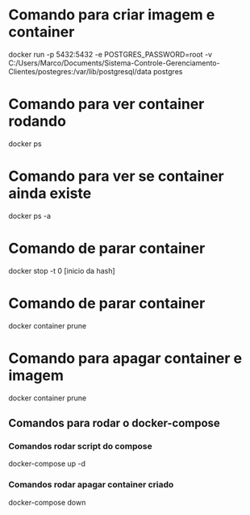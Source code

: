 # Comando para criar imagem e container
docker run -p 5432:5432 -e POSTGRES_PASSWORD=root -v C:/Users/Marco/Documents/Sistema-Controle-Gerenciamento-Clientes/postegres:/var/lib/postgresql/data postgres

# Comando para ver container rodando 
docker ps

# Comando para ver se container ainda existe 
docker ps -a

# Comando de parar container 
docker stop -t 0 [inicio da hash]

# Comando de parar container 
docker container prune

# Comando para apagar container e imagem
docker container prune

## Comandos para rodar o docker-compose

### Comandos rodar script do compose
docker-compose up -d

### Comandos rodar apagar container criado 
docker-compose down